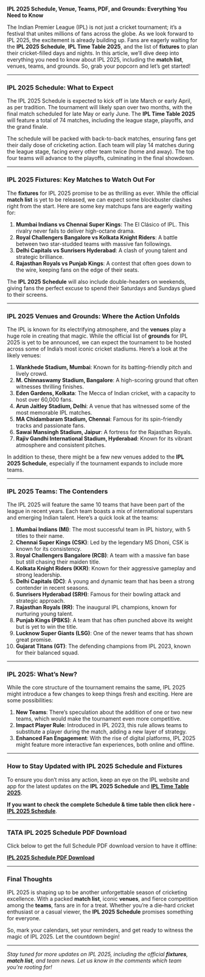 **IPL 2025 Schedule, Venue, Teams, PDF, and Grounds: Everything You Need to Know**  

The Indian Premier League (IPL) is not just a cricket tournament; it’s a festival that unites millions of fans across the globe. As we look forward to IPL 2025, the excitement is already building up. Fans are eagerly waiting for the **IPL 2025 Schedule**, **IPL Time Table 2025**, and the list of **fixtures** to plan their cricket-filled days and nights. In this article, we’ll dive deep into everything you need to know about IPL 2025, including the **match list**, venues, teams, and grounds. So, grab your popcorn and let’s get started!  

---

### **IPL 2025 Schedule: What to Expect**  

The IPL 2025 Schedule is expected to kick off in late March or early April, as per tradition. The tournament will likely span over two months, with the final match scheduled for late May or early June. The **IPL Time Table 2025** will feature a total of 74 matches, including the league stage, playoffs, and the grand finale.  

The schedule will be packed with back-to-back matches, ensuring fans get their daily dose of cricketing action. Each team will play 14 matches during the league stage, facing every other team twice (home and away). The top four teams will advance to the playoffs, culminating in the final showdown.  

---

### **IPL 2025 Fixtures: Key Matches to Watch Out For**  

The **fixtures** for IPL 2025 promise to be as thrilling as ever. While the official **match list** is yet to be released, we can expect some blockbuster clashes right from the start. Here are some key matchups fans are eagerly waiting for:  

1. **Mumbai Indians vs Chennai Super Kings**: The El Clásico of IPL. This rivalry never fails to deliver high-octane drama.  
2. **Royal Challengers Bangalore vs Kolkata Knight Riders**: A battle between two star-studded teams with massive fan followings.  
3. **Delhi Capitals vs Sunrisers Hyderabad**: A clash of young talent and strategic brilliance.  
4. **Rajasthan Royals vs Punjab Kings**: A contest that often goes down to the wire, keeping fans on the edge of their seats.  

The **IPL 2025 Schedule** will also include double-headers on weekends, giving fans the perfect excuse to spend their Saturdays and Sundays glued to their screens.  

---

### **IPL 2025 Venues and Grounds: Where the Action Unfolds**  

The IPL is known for its electrifying atmosphere, and the **venues** play a huge role in creating that magic. While the official list of **grounds** for IPL 2025 is yet to be announced, we can expect the tournament to be hosted across some of India’s most iconic cricket stadiums. Here’s a look at the likely venues:  

1. **Wankhede Stadium, Mumbai**: Known for its batting-friendly pitch and lively crowd.  
2. **M. Chinnaswamy Stadium, Bangalore**: A high-scoring ground that often witnesses thrilling finishes.  
3. **Eden Gardens, Kolkata**: The Mecca of Indian cricket, with a capacity to host over 60,000 fans.  
4. **Arun Jaitley Stadium, Delhi**: A venue that has witnessed some of the most memorable IPL matches.  
5. **MA Chidambaram Stadium, Chennai**: Famous for its spin-friendly tracks and passionate fans.  
6. **Sawai Mansingh Stadium, Jaipur**: A fortress for the Rajasthan Royals.  
7. **Rajiv Gandhi International Stadium, Hyderabad**: Known for its vibrant atmosphere and consistent pitches.  

In addition to these, there might be a few new venues added to the **IPL 2025 Schedule**, especially if the tournament expands to include more teams.  

---

### **IPL 2025 Teams: The Contenders**  

The IPL 2025 will feature the same 10 teams that have been part of the league in recent years. Each team boasts a mix of international superstars and emerging Indian talent. Here’s a quick look at the teams:  

1. **Mumbai Indians (MI)**: The most successful team in IPL history, with 5 titles to their name.  
2. **Chennai Super Kings (CSK)**: Led by the legendary MS Dhoni, CSK is known for its consistency.  
3. **Royal Challengers Bangalore (RCB)**: A team with a massive fan base but still chasing their maiden title.  
4. **Kolkata Knight Riders (KKR)**: Known for their aggressive gameplay and strong leadership.  
5. **Delhi Capitals (DC)**: A young and dynamic team that has been a strong contender in recent seasons.  
6. **Sunrisers Hyderabad (SRH)**: Famous for their bowling attack and strategic approach.  
7. **Rajasthan Royals (RR)**: The inaugural IPL champions, known for nurturing young talent.  
8. **Punjab Kings (PBKS)**: A team that has often punched above its weight but is yet to win the title.  
9. **Lucknow Super Giants (LSG)**: One of the newer teams that has shown great promise.  
10. **Gujarat Titans (GT)**: The defending champions from IPL 2023, known for their balanced squad.  

---

### **IPL 2025: What’s New?**  

While the core structure of the tournament remains the same, IPL 2025 might introduce a few changes to keep things fresh and exciting. Here are some possibilities:  

1. **New Teams**: There’s speculation about the addition of one or two new teams, which would make the tournament even more competitive.  
2. **Impact Player Rule**: Introduced in IPL 2023, this rule allows teams to substitute a player during the match, adding a new layer of strategy.  
3. **Enhanced Fan Engagement**: With the rise of digital platforms, IPL 2025 might feature more interactive fan experiences, both online and offline.  

---

### **How to Stay Updated with IPL 2025 Schedule and Fixtures**  

To ensure you don’t miss any action, keep an eye on the IPL website and app for the latest updates on the **IPL 2025 Schedule** and [**IPL Time Table 2025**](https://iplschedule.net/). 

**If you want to check the complete Schedule & time table then click here -** [**IPL 2025 Schedule**](https://iplschedule.net/).

---

### **TATA IPL 2025 Schedule PDF Download**

Click below to get the full Schedule PDF download version to have it offline:

[**IPL 2025 Schedule PDF Download**](https://iplschedule.net/)

---

### **Final Thoughts**  

IPL 2025 is shaping up to be another unforgettable season of cricketing excellence. With a packed **match list**, iconic **venues**, and fierce competition among the **teams**, fans are in for a treat. Whether you’re a die-hard cricket enthusiast or a casual viewer, the **IPL 2025 Schedule** promises something for everyone.  

So, mark your calendars, set your reminders, and get ready to witness the magic of IPL 2025. Let the countdown begin!  

---  

*Stay tuned for more updates on IPL 2025, including the official **fixtures**, **match list**, and team news. Let us know in the comments which team you’re rooting for!*

